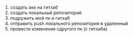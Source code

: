 1. создать акк на гитхаб
2. создать локальный репозиторий
3. подружить мой пк и гитхаб
4. отправить push локального репозитория в удаленный 
5. провести изменения  сдругого пк (с гитхаба)
 